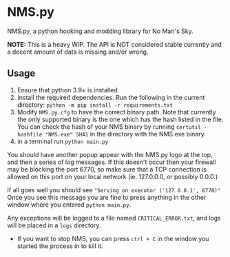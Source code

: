 # NMS.py

NMS.py, a python hooking and modding library for No Man's Sky.

**NOTE:** This is a heavy WIP. The API is NOT considered stable currently and a decent amount of data is missing and/or wrong.

## Usage

1. Ensure that python 3.9+ is installed
1. Install the required dependencies. Run the following in the current directory: `python -m pip install -r requirements.txt`
1. Modify `NMS.py.cfg` to have the correct binary path. Note that currently the only supported binary is the one which has the hash listed in the file. You can check the hash of your NMS binary by running `certutil -hashfile "NMS.exe" SHA1` in the directory with the NMS.exe binary.
1. in a terminal run `python main.py`

You should have another popup appear with the NMS.py logo at the top, and then a series of log messages.
If this doesn't occur then your firewall may be blocking the port 6770, so make sure that a TCP connection is allowed on this port on your local network (ie. 127.0.0.0, or possibly 0.0.0.)

If all goes well you should see `"Serving on executor ('127.0.0.1', 6770)"`
Once you see this message you are fine to press anything in the other window where you entered `python main.py`.

Any exceptions will be logged to a file named `CRITICAL_ERROR.txt`, and logs will be placed in a `logs` directory.

- If you want to stop NMS, you can press `ctrl + C` in the window you started the process in to kill it.
